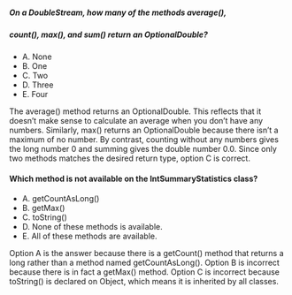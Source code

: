 ##### On a DoubleStream, how many of the methods average(),
##### count(), max(), and sum() return an OptionalDouble?
* A. None
* B. One
* C. Two
* D. Three
* E. Four

The average() method returns an OptionalDouble.
This reflects that it doesn’t make sense to calculate
an average when you don’t have any numbers.
Similarly, max() returns an OptionalDouble
because there isn’t a maximum of no number.
By contrast, counting without any numbers gives
the long number 0 and summing gives the double number 0.0.
Since only two methods matches the desired return type, option C is correct.

#### Which method is not available on the IntSummaryStatistics class?
* A. getCountAsLong()
* B. getMax()
* C. toString()
* D. None of these methods is available.
* E. All of these methods are available.

Option A is the answer because there is a getCount()
method that returns a long rather than a method named getCountAsLong().
Option B is incorrect because there is in fact a getMax() method.
Option C is incorrect because toString() is declared on Object,
which means it is inherited by all classes.